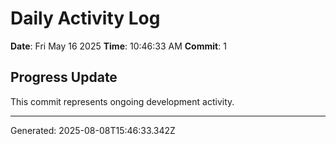 # Daily Activity Log

**Date**: Fri May 16 2025
**Time**: 10:46:33 AM
**Commit**: 1

## Progress Update

This commit represents ongoing development activity.

---
Generated: 2025-08-08T15:46:33.342Z
